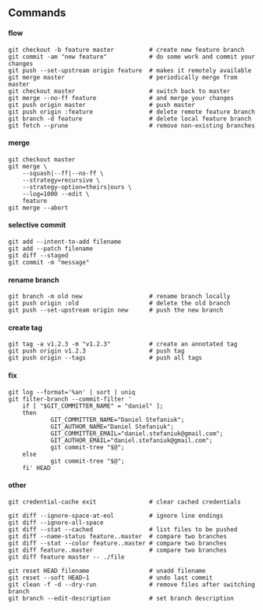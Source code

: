 ## Commands

#### flow

    git checkout -b feature master          # create new feature branch
    git commit -am "new feature"            # do some work and commit your changes
    git push --set-upstream origin feature  # makes it remotely available
    git merge master                        # periodically merge from master
    git checkout master                     # switch back to master
    git merge --no-ff feature               # and merge your changes
    git push origin master                  # push master
    git push origin :feature                # delete remote feature branch
    git branch -d feature                   # delete local feature branch
    git fetch --prune                       # remove non-existing branches

#### merge

    git checkout master
    git merge \
        --squash|--ff|--no-ff \
        --strategy=recursive \
        --strategy-option=theirs|ours \
        --log=1000 --edit \
        feature
    git merge --abort

#### selective commit

    git add --intent-to-add filename
    git add --patch filename
    git diff --staged
    git commit -m "message"

#### rename branch

    git branch -m old new                   # rename branch locally
    git push origin :old                    # delete the old branch
    git push --set-upstream origin new      # push the new branch

#### create tag

    git tag -a v1.2.3 -m "v1.2.3"           # create an annotated tag
    git push origin v1.2.3                  # push tag
    git push origin --tags                  # push all tags

#### fix 

    git log --format='%an' | sort | uniq
    git filter-branch --commit-filter '
        if [ "$GIT_COMMITTER_NAME" = "daniel" ];
        then
                GIT_COMMITTER_NAME="Daniel Stefaniuk";
                GIT_AUTHOR_NAME="Daniel Stefaniuk";
                GIT_COMMITTER_EMAIL="daniel.stefaniuk@gmail.com";
                GIT_AUTHOR_EMAIL="daniel.stefaniuk@gmail.com";
                git commit-tree "$@";
        else
                git commit-tree "$@";
        fi' HEAD

#### other

    git credential-cache exit               # clear cached credentials

    git diff --ignore-space-at-eol          # ignore line endings
    git diff --ignore-all-space
    git diff --stat --cached                # list files to be pushed
    git diff --name-status feature..master  # compare two branches
    git diff --stat --color feature..master # compare two branches
    git diff feature..master                # compare two branches
    git diff feature master -- ./file

    git reset HEAD filename                 # unadd filename
    git reset --soft HEAD~1                 # undo last commit
    git clean -f -d --dry-run               # remove files after switching branch
    git branch --edit-description           # set branch description
